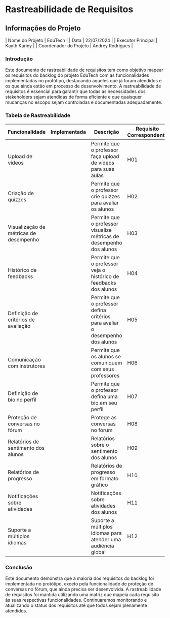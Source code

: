 # Rastreabilidade de Requisitos
## Informações do Projeto

| Nome do Projeto | EduTech |
| Data | 22/07/2024 |
| Executor Principal | Kayth Kariny |
| Coordenador do Projeto | Andrey Rodrigues |

### Introdução

Este documento de rastreabilidade de requisitos tem como objetivo mapear os requisitos do backlog do projeto EduTech com as funcionalidades implementadas no protótipo, destacando aqueles que já foram atendidos e os que ainda estão em processo de desenvolvimento. A rastreabilidade de requisitos é essencial para garantir que todas as necessidades dos stakeholders sejam atendidas de forma eficiente e que quaisquer mudanças no escopo sejam controladas e documentadas adequadamente.

### Tabela de Rastreabilidade

| Funcionalidade | Implementada | Descrição | Requisito Correspondente | Status |
| --- | --- | --- | --- | --- |
| Upload de vídeos | | Permite que o professor faça upload de vídeos para suas aulas | H01 | Implementado |
| Criação de quizzes | | Permite que o professor crie quizzes para avaliar os alunos | H02 | Implementado |
| Visualização de métricas de desempenho | | Permite que o professor visualize métricas de desempenho dos alunos | H03 | Em desenvolvimento |
| Histórico de feedbacks | | Permite que o professor veja o histórico de feedbacks dos alunos | H04 | Implementado |
| Definição de critérios de avaliação | | Permite que o professor defina critérios para avaliar o desempenho dos alunos | H05 | Em desenvolvimento |
| Comunicação com instrutores | | Permite que os alunos se comuniquem com seus professores | H06 | Implementado |
| Definição de bio no perfil | | Permite que o professor defina uma bio em seu perfil | H07 | Implementado |
| Proteção de conversas no fórum | | Protege as conversas no fórum | H08 | Não iniciado |
| Relatórios de sentimento dos alunos | | Relatórios sobre o sentimento dos alunos | H09 | Implementado |
| Relatórios de progresso | | Relatórios de progresso em formato gráfico | H10 | Em desenvolvimento |
| Notificações sobre atividades | | Notificações sobre atividades dos alunos | H11 | Implementado |
| Suporte a múltiplos idiomas | | Suporte a múltiplos idiomas para atender uma audiência global | H12 | Em desenvolvimento |

### Conclusão

Este documento demonstra que a maioria dos requisitos do backlog foi implementada no protótipo, exceto pela funcionalidade de proteção de conversas no fórum, que ainda precisa ser desenvolvida. A rastreabilidade de requisitos foi mantida utilizando uma matriz que mapeia cada requisito às suas respectivas funcionalidades. Continuaremos monitorando e atualizando o status dos requisitos até que todos sejam plenamente atendidos.


